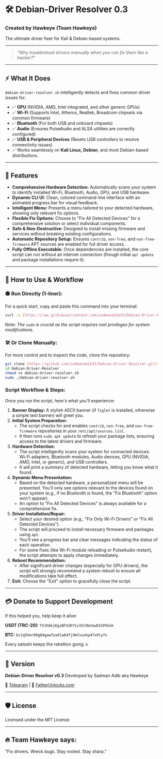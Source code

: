 # 🛠️ Debian-Driver Resolver 0.3
### Created by **Hawkeye** (Team Hawkeye)
The ultimate driver fixer for Kali & Debian-based systems.

---
> _"Why troubleshoot drivers manually when you can fix them like a hacker?"_

---

## ⚡ What It Does

`debian-driver-resolver.sh` intelligently detects and fixes common driver issues for:

-   ✅ **GPU** (NVIDIA, AMD, Intel integrated, and other generic GPUs)
-   ✅ **Wi-Fi** (Supports Intel, Atheros, Realtek, Broadcom chipsets via common firmware)
-   ✅ **Bluetooth** (For both USB and onboard chipsets)
-   ✅ **Audio** (Ensures PulseAudio and ALSA utilities are correctly configured)
-   ✅ **USB & Peripheral Devices** (Resets USB controllers to resolve connectivity issues)
-   ✅ Works seamlessly on **Kali Linux, Debian**, and most Debian-based distributions.

---

## 🧠 Features

-   **Comprehensive Hardware Detection:** Automatically scans your system to identify installed Wi-Fi, Bluetooth, Audio, GPU, and USB hardware.
-   **Dynamic CLI UI:** Clean, colored command-line interface with an animated progress bar for visual feedback.
-   **Intelligent Menu:** Presents a menu tailored to your detected hardware, showing only relevant fix options.
-   **Flexible Fix Options:** Choose to "Fix All Detected Devices" for a comprehensive solution or select individual components.
-   **Safe & Non-Destructive:** Designed to install missing firmware and services without breaking existing configurations.
-   **Automatic Repository Setup:** Ensures `contrib`, `non-free`, and `non-free-firmware` APT sources are enabled for full driver access.
-   **Fully Offline Executable:** Once dependencies are installed, the core script can run without an internet connection (though initial `apt update` and package installations require it).

---

## 🚀 How to Use & Workflow

### 🟢 Run Directly (1-liner):

For a quick start, copy and paste this command into your terminal:

```bash
curl -s [https://raw.githubusercontent.com/sadmanadib33/Debian-Driver-Resolver/main/debian-driver-resolver.sh](https://raw.githubusercontent.com/sadmanadib33/Debian-Driver-Resolver/main/debian-driver-resolver.sh) | sudo bash
```
*Note: The `sudo` is crucial as the script requires root privileges for system modifications.*

### 🛠️ Or Clone Manually:

For more control and to inspect the code, clone the repository:

```bash
git clone [https://github.com/sadmanadib33/Debian-Driver-Resolver.git](https://github.com/sadmanadib33/Debian-Driver-Resolver.git)
cd Debian-Driver-Resolver
chmod +x debian-driver-resolver.sh
sudo ./debian-driver-resolver.sh
```

### Script Workflow & Steps:

Once you run the script, here's what you'll experience:

1.  **Banner Display:** A stylish ASCII banner (if `figlet` is installed, otherwise a simple text banner) will greet you.
2.  **Initial System Preparation:**
    * The script checks for and enables `contrib`, `non-free`, and `non-free-firmware` repositories in your `/etc/apt/sources.list`.
    * It then runs `sudo apt update` to refresh your package lists, ensuring access to the latest drivers and firmware.
3.  **Hardware Detection:**
    * The script intelligently scans your system for connected devices: Wi-Fi adapters, Bluetooth modules, Audio devices, GPU (NVIDIA, AMD, Intel, or generic), and USB controllers.
    * It will print a summary of detected hardware, letting you know what it found.
4.  **Dynamic Menu Presentation:**
    * Based on the detected hardware, a personalized menu will be presented. You'll only see options relevant to the devices found on your system (e.g., if no Bluetooth is found, the "Fix Bluetooth" option won't appear).
    * An option to "Fix All Detected Devices" is always available for a comprehensive fix.
5.  **Driver Installation/Repair:**
    * Select your desired option (e.g., "Fix Only Wi-Fi Drivers" or "Fix All Detected Devices").
    * The script will proceed to install necessary firmware and packages using `apt`.
    * You'll see a progress bar and clear messages indicating the status of each operation.
    * For some fixes (like Wi-Fi module reloading or PulseAudio restart), the script attempts to apply changes immediately.
6.  **Reboot Recommendation:**
    * After significant driver changes (especially for GPU drivers), the script will strongly recommend a system reboot to ensure all modifications take full effect.
7.  **Exit:** Choose the "Exit" option to gracefully close the script.

---

## 💳 Donate to Support Development

If this helped you, help keep it alive:

**USDT (TRC-20):**
`TVJh6kjKgxBFX2KY1v1hC9UoSwD1SPX5ok`

**BTC:**
`bc1q5hmr09g84gaw7us6lw64fj9mfxzwhp47v9lyfx`

Every satoshi keeps the rebellion going ⚔️

---

## 📢 Version

**Debian-Driver Resolver v0.3**
Developed by Sadman Adib aka Hawkeye

🔗 [Telegram](https://t.me/your_telegram_link) | 🔧 [FatherUnlocks.com](https://fatherunlocks.com)

---

## 🛡️ License

Licensed under the MIT License

---

## 🔥 Team Hawkeye says:

"Fix drivers. Wreck bugs. Stay rooted. Stay sharp."

